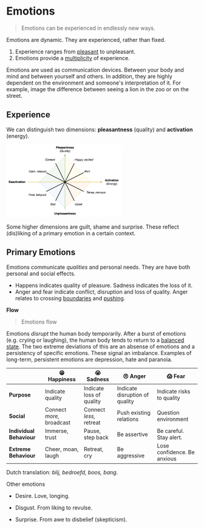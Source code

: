 # Emotions

> Emotions can be experienced in endlessly new ways.

Emotions are dynamic. They are experienced, rather than fixed.

1. Experience ranges from [pleasant](#Experience) to unpleasant.
2. Emotions provide a [multiplicity](#Emotions) of experience.

Emotions are used as communication devices. Between your body and mind and between yourself and others. In addition, they are highly dependent on the environment and someone's interpretation of it. For example, image the difference between seeing a lion in the zoo or on the street.



## Experience

We can distinguish two dimensions: **pleasantness** (quality) and **activation** (energy).



<img src="../img/psychology-pleasant-activation.png" alt="psychology-philosophy-psychology-pleasant-activation" style="width:60%;" />



Some higher dimensions are guilt, shame and surprise. These reflect (dis)liking of a primary emotion in a certain context.



## Primary Emotions

Emotions communicate *qualities* and personal needs. They are  have both personal and social effects.

- Happens indicates quality of pleasure. Sadness indicates the loss of it.
- Anger and fear indicate conflict, disruption and loss of quality. Anger relates to crossing [boundaries](https://en.wikipedia.org/wiki/Personal_boundaries) and [pushing](https://en.wikipedia.org/wiki/Aggression).



**Flow**

> Emotions flow

Emotions *disrupt* the human body temporarily. After a burst of emotions (e.g. crying or laughing), the human body tends to return to a [balanced state](https://en.wikipedia.org/wiki/Homeostasis). The two extreme deviations of this are an absense of emotions and a persistency of specific emotions. These signal an imbalance. Examples of long-term, persistent emotions are depression, hate and paranoia.

|                          | 😁 Happiness               | 😭 Sadness                | 😠 Anger                        | 😱 Fear                      |
| ------------------------ | ------------------------- | ------------------------ | ------------------------------ | --------------------------- |
| **Purpose**              | Indicate quality          | Indicate loss of quality | Indicate disruption of quality | Indicate risks to quality   |
| **Social**               | Connect *more,* broadcast | Connect *less,* retreat  | Push existing relations        | Question environment        |
| **Individual Behaviour** | Immerse, trust            | Pause, step back         | Be assertive                   | Be careful. Stay alert.     |
| **Extreme Behaviour**    | Cheer, moan, laugh        | Retreat, cry             | Be aggressive                  | Lose confidence. Be anxious |

Dutch translation: *blij, bedroefd, boos, bang*.



Other emotions

- Desire. Love, longing.

- Disgust. From liking to revulse.

- Surprise. From awe to disbelief (skepticism).

